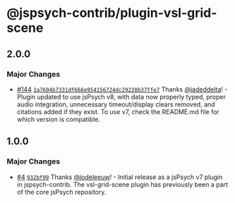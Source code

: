 # @jspsych-contrib/plugin-vsl-grid-scene

## 2.0.0

### Major Changes

- [#144](https://github.com/jspsych/jspsych-contrib/pull/144) [`1a7604b7331df666e954156724dc29228b37ffe7`](https://github.com/jspsych/jspsych-contrib/commit/1a7604b7331df666e954156724dc29228b37ffe7) Thanks [@jadeddelta](https://github.com/jadeddelta)! - Plugin updated to use jsPsych v8, with data now properly typed, proper audio integration, unnecessary timeout/display clears removed, and citations added if they exist. To use v7, check the README.md file for which version is compatible.

## 1.0.0

### Major Changes

- [#4](https://github.com/jspsych/jspsych-contrib/pull/4) [`932bf99`](https://github.com/jspsych/jspsych-contrib/commit/932bf9987355af1c61de82d18e5ed16eea4cb4f6) Thanks [@jodeleeuw](https://github.com/jodeleeuw)! - Initial release as a jsPsych v7 plugin in jspsych-contrib. The vsl-grid-scene plugin has previously been a part of the core jsPsych repository.
